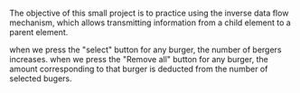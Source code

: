 The objective of this small project is to practice using the inverse data flow mechanism, which allows transmitting information from a child element to a parent element.

when we press the "select" button for any burger, the number of bergers increases. when we press the "Remove all" button for any burger, the amount corresponding to that burger is deducted from the number of selected bugers. 